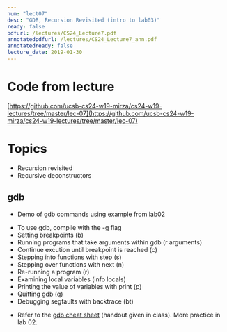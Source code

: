 ```yaml
---
num: "lect07"
desc: "GDB, Recursion Revisited (intro to lab03)"
ready: false
pdfurl: /lectures/CS24_Lecture7.pdf
annotatedpdfurl: /lectures/CS24_Lecture7_ann.pdf
annotatedready: false
lecture_date: 2019-01-30
---
```


# Code from lecture
[https://github.com/ucsb-cs24-w19-mirza/cs24-w19-lectures/tree/master/lec-07](https://github.com/ucsb-cs24-w19-mirza/cs24-w19-lectures/tree/master/lec-07)

# Topics
* Recursion revisited
* Recursive deconstructors

## gdb

* Demo of gdb commands using example from lab02
 - To use gdb, compile with the -g flag
 - Setting breakpoints (b)
 - Running programs that take arguments within gdb (r arguments)
 - Continue excution until breakpoint is reached (c)
 - Stepping into functions with step (s)
 - Stepping over functions with next (n)
 - Re-running a program (r)
 - Examining local variables  (info locals)
 - Printing the value of variables with print (p)
 - Quitting gdb (q)
 - Debugging segfaults with backtrace (bt)
* Refer to the [gdb cheat sheet](http://darkdust.net/files/GDB%20Cheat%20Sheet.pdf) (handout given in class). More practice in lab 02.



